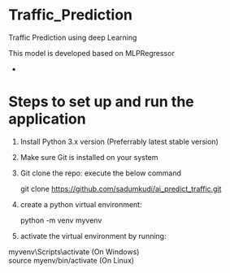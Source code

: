 # Traffic_Prediction

Traffic Prediction using deep Learning

This model is developed based on MLPRegressor

- 
# Steps to set up and run the application

1. Install Python 3.x version (Preferrably latest stable version)
2. Make sure Git is installed on your system
3. Git clone the repo: execute the below command
   
     git clone https://github.com/sadumkudi/ai_predict_traffic.git
5. create a python virtual environment:

   python -m venv myvenv 
7. activate the virtual environment by running:
   
  myvenv\Scripts\activate (On Windows)  
  source myenv/bin/activate (On Linux)





